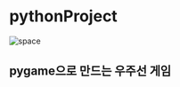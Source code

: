 # pythonProject
![space](https://github.com/KMJs680/pythonProject/assets/130436421/db9f2b0a-f99b-4d0d-aa4b-18e55274f7ac)

## pygame으로 만드는 우주선 게임

